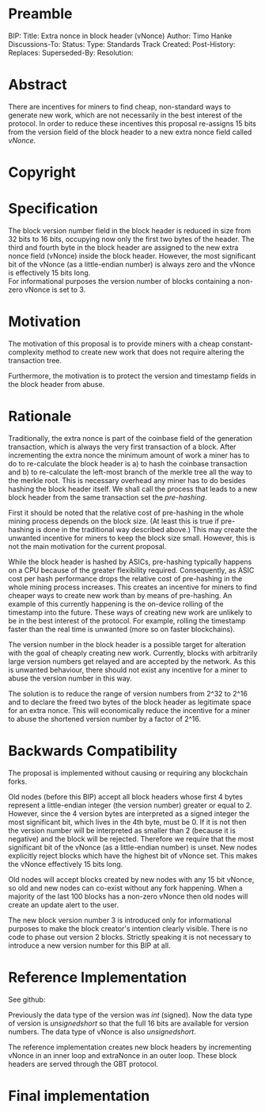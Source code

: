 # Preamble
BIP:
Title: Extra nonce in block header (vNonce)
Author: Timo Hanke 
Discussions-To:
Status:
Type: Standards Track
Created:
Post-History:
Replaces:
Superseded-By:
Resolution:
# Abstract
There are incentives for miners to find cheap, non-standard ways to generate new work, which are not necessarily in the best interest of the protocol.
In order to reduce these incentives this proposal re-assigns 15 bits from the version field of the block header to a new extra nonce field called _vNonce_.
# Copyright
# Specification
The block version number field in the block header is reduced in size from 32 bits to 16 bits, occupying now only the first two bytes of the header.
The third and fourth byte in the block header are assigned to the new extra nonce field (vNonce) inside the block header. 
However, the most significant bit of the vNonce (as a little-endian number) is always zero and the vNonce is effectively 15 bits long.  
For informational purposes the version number of blocks containing a non-zero vNonce is set to 3.  
# Motivation
The motivation of this proposal is to provide miners with a cheap constant-complexity method to create new work that does not require altering the transaction tree.

Furthermore, the motivation is to protect the version and timestamp fields in the block header from abuse.
# Rationale
Traditionally, the extra nonce is part of the coinbase field of the generation transaction, which is always the very first transaction of a block.
After incrementing the extra nonce the minimum amount of work a miner has to do to re-calculate the block header is a) to hash the coinbase transaction and b) to re-calculate the left-most branch of the merkle tree all the way to the merkle root.
This is necessary overhead any miner has to do besides hashing the block header itself.
We shall call the process that leads to a new block header from the same transaction set the _pre-hashing_.

First it should be noted that the relative cost of pre-hashing in the whole mining process depends on the block size.
(At least this is true if pre-hashing is done in the traditional way described above.) 
This may create the unwanted incentive for miners to keep the block size small. 
However, this is not the main motivation for the current proposal.

While the block header is hashed by ASICs, pre-hashing typically happens on a CPU because of the greater flexibility required.
Consequently, as ASIC cost per hash performance drops the relative cost of pre-hashing in the whole mining process increases.
This creates an incentive for miners to find cheaper ways to create new work than by means of pre-hashing.
An example of this currently happening is the on-device rolling of the timestamp into the future.
These ways of creating new work are unlikely to be in the best interest of the protocol.
For example, rolling the timestamp faster than the real time is unwanted (more so on faster blockchains).

The version number in the block header is a possible target for alteration with the goal of cheaply creating new work.
Currently, blocks with arbitrarily large version numbers get relayed and are accepted by the network.
As this is unwanted behaviour, there should not exist any incentive for a miner to abuse the version number in this way. 

The solution is to reduce the range of version numbers from 2^32 to 2^16 and to declare the freed two bytes of the block header as legitimate space for an extra nonce.
This will economically reduce the incentive for a miner to abuse the shortened version number by a factor of 2^16.
# Backwards Compatibility
The proposal is implemented without causing or requiring any blockchain forks.

Old nodes (before this BIP) accept all block headers whose first 4 bytes represent a little-endian integer (the version number) greater or equal to 2.
However, since the 4 version bytes are interpreted as a signed integer the most significant bit, which lives in the 4th byte, must be 0.
If it is not then the version number will be interpreted as smaller than 2 (because it is negative) and the block will be rejected.
Therefore we require that the most significant bit of the vNonce (as a little-endian number) is unset.
New nodes explicitly reject blocks which have the highest bit of vNonce set.
This makes the vNonce effectively 15 bits long.  

Old nodes will accept blocks created by new nodes with any 15 bit vNonce,
so old and new nodes can co-exist without any fork happening.
When a majority of the last 100 blocks has a non-zero vNonce then old nodes will create an update alert to the user.

The new block version number 3 is introduced only for informational purposes to make the block creator's intention clearly visible.
There is no code to phase out version 2 blocks.
Strictly speaking it is not necessary to introduce a new version number for this BIP at all. 
# Reference Implementation
See github:

Previously the data type of the version was $int$ (signed).
Now the data type of version is $unsigned short$ so that the full 16 bits are available for version numbers.
The data type of vNonce is also $unsigned short$. 

The reference implementation creates new block headers by incrementing vNonce in an inner loop and extraNonce in an outer loop. 
These block headers are served through the GBT protocol.
# Final implementation


